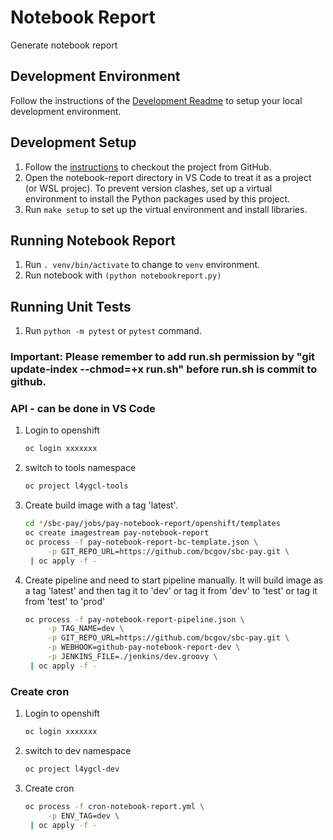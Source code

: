 # Notebook Report

Generate notebook report

## Development Environment

Follow the instructions of the [Development Readme](https://github.com/bcgov/entity/blob/master/docs/development.md)
to setup your local development environment.

## Development Setup

1. Follow the [instructions](https://github.com/bcgov/entity/blob/master/docs/setup-forking-workflow.md) to checkout the project from GitHub.
2. Open the notebook-report directory in VS Code to treat it as a project (or WSL projec). To prevent version clashes, set up a virtual environment to install the Python packages used by this project.
3. Run `make setup` to set up the virtual environment and install libraries.

## Running Notebook Report

1. Run `. venv/bin/activate` to change to `venv` environment.
2. Run notebook with `(python notebookreport.py)`

## Running Unit Tests

1. Run `python -m pytest` or `pytest` command.

### Important: Please remember to add run.sh permission by "git update-index --chmod=+x run.sh" before run.sh is commit to github. 
### API - can be done in VS Code
1. Login to openshift 

   ```sh
   oc login xxxxxxx
   ```

2. switch to tools namespace

   ```sh
   oc project l4ygcl-tools
   ```

3. Create build image with a tag 'latest'.

   ```sh
   cd */sbc-pay/jobs/pay-notebook-report/openshift/templates
   oc create imagestream pay-notebook-report
   oc process -f pay-notebook-report-bc-template.json \
        -p GIT_REPO_URL=https://github.com/bcgov/sbc-pay.git \
    | oc apply -f -
   ```

4. Create pipeline and need to start pipeline manually.
   It will build image as a tag 'latest' and then tag it to 'dev'
   or tag it from 'dev' to 'test'
   or tag it from 'test' to 'prod'

   ```sh
   oc process -f pay-notebook-report-pipeline.json \
        -p TAG_NAME=dev \
        -p GIT_REPO_URL=https://github.com/bcgov/sbc-pay.git \
        -p WEBHOOK=github-pay-notebook-report-dev \
        -p JENKINS_FILE=./jenkins/dev.groovy \
    | oc apply -f -
   ```

### Create cron

1. Login to openshift

   ```sh
   oc login xxxxxxx
   ```

2. switch to dev namespace

   ```sh
   oc project l4ygcl-dev
   ```

3. Create cron

   ```sh
   oc process -f cron-notebook-report.yml \
        -p ENV_TAG=dev \
    | oc apply -f -
   ```
